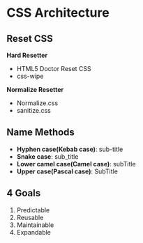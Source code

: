 # CSS Architecture

## Reset CSS

**Hard Resetter**

- HTML5 Doctor Reset CSS
- css-wipe

**Normalize Resetter**

- Normalize.css
- sanitize.css

## Name Methods

- **Hyphen case(Kebab case)**: sub-title
- **Snake case**: sub_title
- **Lower camel case(Camel case)**: subTitle
- **Upper case(Pascal case)**: SubTitle

## 4 Goals

1. Predictable
2. Reusable
3. Maintainable
4. Expandable
